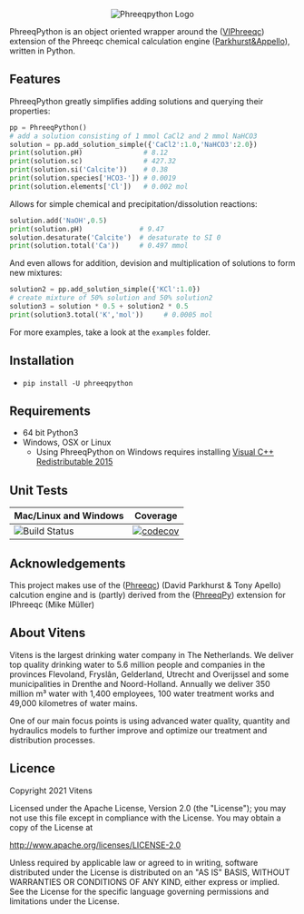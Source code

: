 <p align="center">		
   <img src="https://github.com/Vitens/phreeqpython/blob/master/logo.png" alt="Phreeqpython Logo"/>		
 </p>
 
PhreeqPython is an object oriented wrapper around the ([VIPhreeqc](https://www.github.com/Vitens/VIPhreeqc)) extension of the Phreeqc chemical calculation engine ([Parkhurst&Appello](http://wwwbrr.cr.usgs.gov/projects/GWC_coupled/phreeqc/)), written in Python.

## Features
PhreeqPython greatly simplifies adding solutions and querying their properties:

```python
pp = PhreeqPython()
# add a solution consisting of 1 mmol CaCl2 and 2 mmol NaHCO3
solution = pp.add_solution_simple({'CaCl2':1.0,'NaHCO3':2.0})
print(solution.pH)               # 8.12
print(solution.sc)               # 427.32
print(solution.si('Calcite'))    # 0.38
print(solution.species['HCO3-']) # 0.0019
print(solution.elements['Cl'])   # 0.002 mol
```
Allows for simple chemical and precipitation/dissolution reactions:
```python
solution.add('NaOH',0.5)
print(solution.pH)              # 9.47
solution.desaturate('Calcite')  # desaturate to SI 0
print(solution.total('Ca'))     # 0.497 mmol
```
And even allows for addition, devision and multiplication of solutions to form new mixtures:
```python
solution2 = pp.add_solution_simple({'KCl':1.0})
# create mixture of 50% solution and 50% solution2
solution3 = solution * 0.5 + solution2 * 0.5
print(solution3.total('K','mol'))     # 0.0005 mol
```
For more examples, take a look at the `examples` folder.

## Installation
* ```pip install -U phreeqpython```

## Requirements
* 64 bit Python3
* Windows, OSX or Linux
  * Using PhreeqPython on Windows requires installing [Visual C++ Redistributable 2015](https://www.microsoft.com/en-us/download/details.aspx?id=48145)

## Unit Tests
| **Mac/Linux** and **Windows** | **Coverage** |
|---|---|
| ![Build Status](https://github.com/DocMT/phreeqpython/actions/workflows/python-package.yml/badge.svg) | [![codecov](https://codecov.io/gh/Vitens/phreeqpython/branch/master/graph/badge.svg)](https://codecov.io/gh/Vitens/phreeqpython) |


## Acknowledgements
This project makes use of the ([Phreeqc](http://wwwbrr.cr.usgs.gov/projects/GWC_coupled/phreeqc/)) (David Parkhurst & Tony Apello) calcution engine and is (partly) derived from the ([PhreeqPy]([http://www.phreeqpy.com])) extension for IPhreeqc (Mike Müller)

## About Vitens

Vitens is the largest drinking water company in The Netherlands. We deliver top quality drinking water to 5.6 million people and companies in the provinces Flevoland, Fryslân, Gelderland, Utrecht and Overijssel and some municipalities in Drenthe and Noord-Holland. Annually we deliver 350 million m³ water with 1,400 employees, 100 water treatment works and 49,000 kilometres of water mains.

One of our main focus points is using advanced water quality, quantity and hydraulics models to further improve and optimize our treatment and distribution processes.

## Licence

Copyright 2021 Vitens

Licensed under the Apache License, Version 2.0 (the "License"); you may not use this file except in compliance with the License. You may obtain a copy of the License at

http://www.apache.org/licenses/LICENSE-2.0

Unless required by applicable law or agreed to in writing, software distributed under the License is distributed on an "AS IS" BASIS, WITHOUT WARRANTIES OR CONDITIONS OF ANY KIND, either express or implied. See the License for the specific language governing permissions and limitations under the License.
